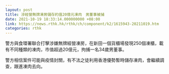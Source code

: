 ```yaml
---
layout: post
title: 涉經營無牌凍房儲存約值20億元凍肉　男董事被捕
date: 2021-10-19 18:33:14.000000000 +08:00
link: https://news.rthk.hk/rthk/ch/component/k2/1615943-20211019.htm
categories: rthk
---
```


警方與食環署聯合打擊涉嫌無牌經營凍房，在新田一個貨櫃場發現250個凍櫃，載有不同種類的凍肉，市值超過20億元，拘捕一名34歲男董事。

警方相信案件可能與疫情封關，有不法之徒利用香港優勢暫時儲存凍肉，會繼續調查，跟進凍肉去向。
